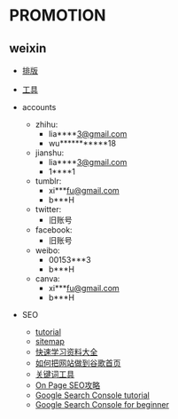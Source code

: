 # PROMOTION

## weixin
* [排版](https://www.jianshu.com/p/5326de235497)
* [工具](https://www.135editor.com/)

* accounts
    * zhihu: 
        * lia****3@gmail.com
        * wu***********18
    * jianshu:
        * lia****3@gmail.com
        * 1****1
    * tumblr:
        * xi***fu@gmail.com
        * b***H
    * twitter:
        * 旧账号
    * facebook:
        * 旧账号
    * weibo:
        * 00153***3
        * b***H
    * canva:
        * xi***fu@gmail.com
        * b***H

* SEO
    * [tutorial](https://moz.com/learn/seo)
    * [sitemap](https://www.sitemaps.org/protocol.html)
    * [快速学习资料大全](https://www.zbniufeng.com/learn-seo-fast/)
    * [如何把网站做到谷歌首页](https://www.yiquanseo.com/gugepaimingshangshouye/)
    * [关键词工具](https://zhuanlan.zhihu.com/p/41226398)
    * [On Page SEO攻略](https://www.yiquanseo.com/zhanneionpageseo/)
    * [Google Search Console tutorial](https://www.youtube.com/watch?v=PMOny6RDjtg)
    * [Google Search Console for beginner](https://yoast.com/beginners-guide-to-google-search-console/)